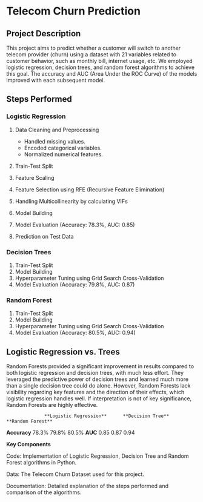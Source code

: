 # Telecom Churn Prediction

## Project Description
This project aims to predict whether a customer will switch to another telecom provider (churn) using a dataset with 21 variables related to customer behavior, such as monthly bill, internet usage, etc. We employed logistic regression, decision trees, and random forest algorithms to achieve this goal. The accuracy and AUC (Area Under the ROC Curve) of the models improved with each subsequent model.

## Steps Performed

### Logistic Regression
1. Data Cleaning and Preprocessing
   - Handled missing values.
   - Encoded categorical variables.
   - Normalized numerical features.

2. Train-Test Split
3. Feature Scaling
4. Feature Selection using RFE (Recursive Feature Elimination)
5. Handling Multicollinearity by calculating VIFs
6. Model Building
7. Model Evaluation (Accuracy: 78.3%, AUC: 0.85)
8. Prediction on Test Data

### Decision Trees
1. Train-Test Split
2. Model Building
3. Hyperparameter Tuning using Grid Search Cross-Validation
4. Model Evaluation (Accuracy: 79.8%, AUC: 0.87)

### Random Forest
1. Train-Test Split
2. Model Building
3. Hyperparameter Tuning using Grid Search Cross-Validation
4. Model Evaluation (Accuracy: 80.5%, AUC: 0.94)

## Logistic Regression vs. Trees
Random Forests provided a significant improvement in results compared to both logistic regression and decision trees, with much less effort. They leveraged the predictive power of decision trees and learned much more than a single decision tree could do alone. However, Random Forests lack visibility regarding key features and the direction of their effects, which logistic regression handles well. If interpretation is not of key significance, Random Forests are highly effective.

                  **Logistic Regression** 	   **Decision Tree**	   **Random Forest**
**Accuracy**		        78.3%			               79.8%		            80.5%
**AUC**			           0.85				            0.87			         0.94


**Key Components**

Code: Implementation of Logistic Regression, Decision Tree and Random Forest algorithms in Python.

Data: The Telecom Churn Dataset used for this project.

Documentation: Detailed explanation of the steps performed and comparison of the algorithms.


